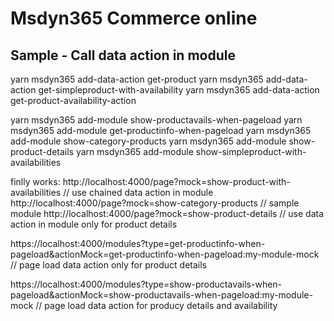 # Msdyn365 Commerce online

## Sample - Call data action in module


yarn msdyn365 add-data-action get-product
yarn msdyn365 add-data-action get-simpleproduct-with-availability
yarn msdyn365 add-data-action get-product-availability-action

yarn msdyn365 add-module show-productavails-when-pageload
yarn msdyn365 add-module get-productinfo-when-pageload
yarn msdyn365 add-module show-category-products
yarn msdyn365 add-module show-product-details
yarn msdyn365 add-module show-simpleproduct-with-availabilities

finlly works:
http://localhost:4000/page?mock=show-product-with-availabilities // use chained data action in module
http://localhost:4000/page?mock=show-category-products  // sample module 
http://localhost:4000/page?mock=show-product-details  // use data action in module only for product details
	
https://localhost:4000/modules?type=get-productinfo-when-pageload&actionMock=get-productinfo-when-pageload:my-module-mock 
// page load data action only for product details
 
https://localhost:4000/modules?type=show-productavails-when-pageload&actionMock=show-productavails-when-pageload:my-module-mock 
// page load data action for producy details and availability

